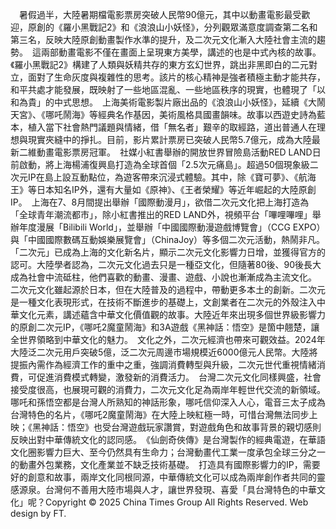 　暑假過半，大陸暑期檔電影票房突破人民幣90億元，其中以動畫電影最受歡迎，原創的《羅小黑戰記2》和《浪浪山小妖怪》，分列觀眾滿意度調查第二名和第三名，反映大陸原創動畫製作水準的提升，及二次元文化漸入大陸社會主流的趨勢。　這兩部動畫電影不僅在畫面上呈現東方美學，講述的也是中式內核的故事。《羅小黑戰記2》構建了人類與妖精共存的東方玄幻世界，跳出非黑即白的二元對立，面對了生命灰度與複雜性的思考。該片的核心精神是強者積極主動才能共存，和平共處才能發展，既映射了一些地區混亂、一些地區秩序的現實，也體現了「以和為貴」的中式思想。　上海美術電影製片廠出品的《浪浪山小妖怪》，延續《大鬧天宮》、《哪吒鬧海》等經典名作基因，美術風格具國畫韻味。故事以西遊史詩為藍本，植入當下社會熱門議題與情緒，借「無名者」艱辛的取經路，道出普通人在理想與現實夾縫中的掙扎。目前，影片累計票房已突破人民幣5.7億元，成為大陸最新二維動畫電影票房冠軍。　社媒小紅書舉辦的開放世界冒險島活動RED LAND日前啟動，將上海楊浦復興島打造為全球首個「2.5次元痛島」。超過50個現象級二次元IP在島上設互動點位，為遊客帶來沉浸式體驗。其中，除《寶可夢》、《航海王》等日本知名IP外，還有大量如《原神》、《王者榮耀》等近年崛起的大陸原創IP。　上海在7、8月間提出舉辦「國際動漫月」，欲借二次元文化把上海打造為「全球青年潮流都市」，除小紅書推出的RED LAND外，視頻平台「嗶哩嗶哩」舉辦年度漫展「Bilibili World」，並舉辦「中國國際動漫遊戲博覽會」（CCG EXPO）與「中國國際數碼互動娛樂展覽會」（ChinaJoy）等多個二次元活動，熱鬧非凡。　「二次元」已成為上海的文化新名片，顯示二次元文化影響力日增，並獲得官方的認可。大陸學者認為，二次元文化過去只是一種亞文化，但隨著80後、90後長大成為社會中流砥柱，他們喜歡的動畫、漫畫、遊戲、小說也漸漸成為主流文化。　二次元文化雖起源於日本，但在大陸普及的過程中，帶動更多本土的創新。二次元是一種文化表現形式，在技術不斷進步的基礎上，文創業者在二次元的外殼注入中華文化元素，講述蘊含中華文化價值觀的故事。大陸近年來出現多個世界級影響力的原創二次元IP，《哪吒2魔童鬧海》和3A遊戲《黑神話：悟空》是箇中翹楚，讓全世界領略到中華文化的魅力。　文化之外，二次元經濟也帶來可觀效益。2024年大陸泛二次元用戶突破5億，泛二次元周邊市場規模近6000億元人民幣。大陸將提振內需作為經濟工作的重中之重，強調消費轉型與升級，二次元世代重視情緒消費，可促進消費模式轉變，激發新的消費活力。　台灣二次元文化同樣興盛，社會接受度很高，也展現可觀的消費力，二次元文化足為兩岸年輕世代交流的新領域。哪吒和孫悟空都是台灣人所熟知的神話形象，哪吒信仰深入人心，電音三太子成為台灣特色的名片，《哪吒2魔童鬧海》在大陸上映紅極一時，可惜台灣無法同步上映；《黑神話：悟空》也受台灣遊戲玩家讚賞，對遊戲角色和故事背景的親切感則反映出對中華傳統文化的認同感。　《仙劍奇俠傳》是台灣製作的經典電遊，在華語文化圈影響力巨大、至今仍然具有生命力；台灣動畫代工業一度承包全球三分之一的動畫外包業務，文化產業並不缺乏技術基礎。　打造具有國際影響力的IP，需要好的創意和故事，兩岸文化同根同源，中華傳統文化可以成為兩岸創作者共同的靈感源泉。台灣何不善用大陸市場與人才，讓世界發現、喜愛「具台灣特色的中華文化」呢？Copyright © 2025 China Times Group All Rights Reserved. Web design by FT.